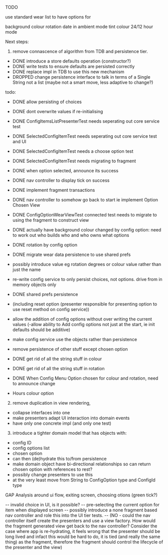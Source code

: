 TODO

use standard wear list to have options for

background colour
rotation
date in ambient mode
tint colour
24/12 hour mode



Next steps:

1. remove connascence of algorithm from TDB and persistence tier.
 - DONE introduce a store defaults operation (constructor?)
 - DONE write tests to ensure defaults are persisted correctly
 - DONE replace impl in TDB to use this new mechanism
 - DROPPED change persistence interface to talk in terms of a Single String not a list (maybe not a smart move, less adaptive to change?)


todo:
 - DONE allow persisting of choices
 - DONE dont overwrite values if re-initialising
 - DONE ConfigItemsListPresenterTest needs seperating out core service test
 - DONE SelectedConfigItemTest needs seperating out core service test and UI
 - DONE SelectedConfigItemTest needs a choose option test
 - DONE SelectedConfigItemTest needs migrating to fragment
 - DONE when option selected, announce its success
 - DONE nav controller to display tick on success
 - DONE implement fragment transactions
 - DONE nav controller to somehow go back to start ie implement Option Chosen View
 - DONE ConfigOptionWearViewTest connected test needs to migrate to using the fragment to construct view
 - DONE actually have background colour changed by config option: need to work out who builds who and who owns what options
 - DONE rotation by config option
 - DONE migrate wear data persistence to use shared prefs
 - possibly introduce value eg rotation degrees or colour value rather than just the name
 - re-write config service to only persist choices, not options. drive from in memory objects only
 - DONE shared prefs persistence
 - (including reset option (presenter responsible for presenting option to use reset method on config service))
 - allow the addition of config options without over writing the current values
 (-allow ability to Add config options not just at the start, ie init defaults should be additive)

 - make config service use the objects rather than persistence
 - remove persistence of other stuff except chosen option
 - DONE get rid of all the string stuff in colour
 - DONE get rid of all the string stuff in rotation

 - DONE When Config Menu Option chosen for colour and rotation, need to announce change

 - Hours colour option

2. remove duplication in view rendering,
 - collapse interfaces into one
 - make presenters adapt UI interaction into domain events
 - have only one concrete impl (and only one test)

3. introduce a tighter domain model that has objects with:
 - config ID
 - config options list
 - chosen option
 - can then (de)hydrate this to/from persistence
 - make domain object have bi-directional relationships so can return chosen option with references to rest?
 - possibly change presenters to use this
 - at the very least move from String to ConfigOption type and ConfigId type




 GAP Analysis around ui flow, exiting screen, choosing otions (green tick?)

 -- invalid choice in UI, is it possible?
 -- pre-selecting the current option for item when displayed screen
 -- possibly introduce a none fragment based nav controller and role this into the UI tier tests.
 -- (NO - could the nav controller itself create the presenters and use a view factory.
    How would the fragment generated view get back to the nav controller?
    Consider the case where app is re-hydrating, it feels wrong that the presenter should be long lived
    and infact this would be hard to do, it is tied (and really the same thing) as the fragment,
    therefore the fragment should control the lifecycle of the presenter and the view)